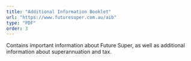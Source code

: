 ```yaml
---
title: "Additional Information Booklet"
url: "https://www.futuresuper.com.au/aib"
type: "PDF"
order: 3
---
```


Contains important information about Future Super, as well as additional information about superannuation and tax.
